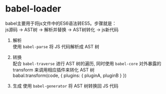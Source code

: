 # babel-loader

babel主要用于将js文件中的ES6语法转ES5。步骤就是：  
js源码 -> AST树 -> 解析并替换 -> AST树转化 -> js新代码  

1. 解析  
使用 ```babel-parse``` 将 JS 代码解析成 AST 树

2. 转换  
配合 ```babel-traverse``` 进行 AST 树的遍历, 同时使用 ```babel-core``` 对外暴露的 transform 来调用相应插件来转化 AST 树  
babal.transform(code, {
  plugins: { pluginA, pluginB }
})
3. 生成
使用 ```babel-generator``` 将 AST 树转换回 JS 代码